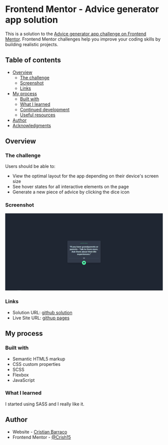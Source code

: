# Frontend Mentor - Advice generator app solution

This is a solution to the [Advice generator app challenge on Frontend Mentor](https://www.frontendmentor.io/challenges/advice-generator-app-QdUG-13db). Frontend Mentor challenges help you improve your coding skills by building realistic projects.

## Table of contents

- [Overview](#overview)
  - [The challenge](#the-challenge)
  - [Screenshot](#screenshot)
  - [Links](#links)
- [My process](#my-process)
  - [Built with](#built-with)
  - [What I learned](#what-i-learned)
  - [Continued development](#continued-development)
  - [Useful resources](#useful-resources)
- [Author](#author)
- [Acknowledgments](#acknowledgments)

## Overview

### The challenge

Users should be able to:

- View the optimal layout for the app depending on their device's screen size
- See hover states for all interactive elements on the page
- Generate a new piece of advice by clicking the dice icon

### Screenshot

![img.png](img.png)

### Links

- Solution URL: [github solution](https://github.com/Crish15/FrontendMentor-AdviceGeneratorApp)
- Live Site URL: [githup pages](https://crish15.github.io/FrontendMentor-AdviceGeneratorApp/)

## My process

### Built with

- Semantic HTML5 markup
- CSS custom properties
- SCSS
- Flexbox
- JavaScript

### What I learned

I started using SASS and I really like it.

## Author

- Website - [Cristian Barraco](https://github.com/Crish15)
- Frontend Mentor - [@Crish15](https://www.frontendmentor.io/profile/Crish15)

